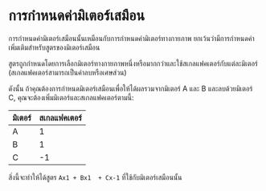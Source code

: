 # การกำหนดค่ามิเตอร์เสมือน

การกำหนดค่ามิเตอร์เสมือนนั้นเหมือนกับการกำหนดค่ามิเตอร์ทางกายภาพ ยกเว้นว่ามีการกำหนดค่าเพิ่มเติมสำหรับสูตรของมิเตอร์เสมือน



สูตรถูกกำหนดโดยการเลือกมิเตอร์ทางกายภาพหนึ่งหรือมากกว่าและใช้สเกลแฟคเตอร์กับแต่ละมิเตอร์ (สเกลแฟคเตอร์สามารถเป็นค่าลบหรือเศษส่วน) 

ดังนั้น ถ้าคุณต้องการกำหนดมิเตอร์เสมือนเพื่อให้ได้ผลรวมจากมิเตอร์ A และ B และลบด้วยมิเตอร์ C, คุณจะต้องเพิ่มมิเตอร์และสเกลแฟคเตอร์ตามนี้:

| มิเตอร์ | สเกลแฟคเตอร์ |
| ----- | -------------- |
| A     | 1              |
| B     | 1              |
| C     | -1             |

สิ่งนี้จะทำให้ได้สูตร `Ax1 + Bx1  + Cx-1` ที่ใช้กับมิเตอร์เสมือนนั้น